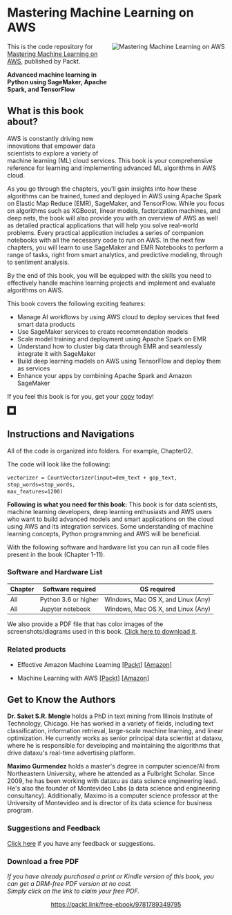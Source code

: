 


# Mastering Machine Learning on AWS

<a href="https://www.packtpub.com/in/big-data-and-business-intelligence/mastering-machine-learning-aws"><img src="https://www.packtpub.com/media/catalog/product/cache/ecd051e9670bd57df35c8f0b122d8aea/9/7/9781789349795_cover_0.png" alt="Mastering Machine Learning on AWS" height="256px" align="right"></a>

This is the code repository for [Mastering Machine Learning on AWS](https://www.packtpub.com/in/big-data-and-business-intelligence/mastering-machine-learning-aws), published by Packt.

**Advanced machine learning in Python using SageMaker, Apache Spark, and TensorFlow**

## What is this book about?
AWS is constantly driving new innovations that empower data scientists to explore a variety of machine learning (ML) cloud services. This book is your comprehensive reference for learning and implementing advanced ML algorithms in AWS cloud.

As you go through the chapters, you’ll gain insights into how these algorithms can be trained, tuned and deployed in AWS using Apache Spark on Elastic Map Reduce (EMR), SageMaker, and TensorFlow. While you focus on algorithms such as XGBoost, linear models, factorization machines, and deep nets, the book will also provide you with an overview of AWS as well as detailed practical applications that will help you solve real-world problems. Every practical application includes a series of companion notebooks with all the necessary code to run on AWS. In the next few chapters, you will learn to use SageMaker and EMR Notebooks to perform a range of tasks, right from smart analytics, and predictive modeling, through to sentiment analysis. 

By the end of this book, you will be equipped with the skills you need to effectively handle machine learning projects and implement and evaluate algorithms on AWS.

This book covers the following exciting features:
* Manage AI workflows by using AWS cloud to deploy services that feed smart data products
* Use SageMaker services to create recommendation models
* Scale model training and deployment using Apache Spark on EMR
* Understand how to cluster big data through EMR and seamlessly integrate it with SageMaker
* Build deep learning models on AWS using TensorFlow and deploy them as services
* Enhance your apps by combining Apache Spark and Amazon SageMaker

If you feel this book is for you, get your [copy](https://www.amazon.com/Mastering-Machine-Learning-AWS-TensorFlow/dp/1789349796) today!

<a href="https://www.packtpub.com/?utm_source=github&utm_medium=banner&utm_campaign=GitHubBanner"><img src="https://raw.githubusercontent.com/PacktPublishing/GitHub/master/GitHub.png" 
alt="https://www.packtpub.com/" border="5" /></a>

## Instructions and Navigations
All of the code is organized into folders. For example, Chapter02.

The code will look like the following:
```
vectorizer = CountVectorizer(input=dem_text + gop_text,
stop_words=stop_words,
max_features=1200)
```

**Following is what you need for this book:**
This book is for data scientists, machine learning developers, deep learning enthusiasts and AWS users who want to build advanced models and smart applications on the cloud using AWS and its integration services. Some understanding of machine learning concepts, Python programming and AWS will be beneficial.	

With the following software and hardware list you can run all code files present in the book (Chapter 1-11).
### Software and Hardware List
| Chapter | Software required | OS required |
| -------- | ------------------------------------ | ----------------------------------- |
| All | Python 3.6 or higher | Windows, Mac OS X, and Linux (Any) |
| All | Jupyter notebook | Windows, Mac OS X, and Linux (Any) |

We also provide a PDF file that has color images of the screenshots/diagrams used in this book. [Click here to download it](https://www.packtpub.com/sites/default/files/downloads/9781789349795_ColorImages.pdf).

### Related products
* Effective Amazon Machine Learning [[Packt]](https://www.packtpub.com/in/big-data-and-business-intelligence/effective-amazon-machine-learning) [[Amazon]](https://www.amazon.com/Effective-Amazon-Machine-Learning-Perrier/dp/1785883232)

* Machine Learning with AWS [[Packt]](https://www.packtpub.com/in/big-data-and-business-intelligence/beginning-machine-learning-aws) [[Amazon]](https://www.amazon.com/Machine-Learning-AWS-artificial-intelligence/dp/1789806194)

## Get to Know the Authors
**Dr. Saket S.R. Mengle** holds a PhD in text mining from Illinois Institute of Technology, Chicago. He has worked in a variety of fields, including text classification, information retrieval, large-scale machine learning, and linear optimization. He currently works as senior principal data scientist at dataxu, where he is responsible for developing and maintaining the algorithms that drive dataxu's real-time advertising platform.

**Maximo Gurmendez** holds a master's degree in computer science/AI from Northeastern University, where he attended as a Fulbright Scholar. Since 2009, he has been working with dataxu as data science engineering lead. He's also the founder of Montevideo Labs (a data science and engineering consultancy). Additionally, Maximo is a computer science professor at the University of Montevideo and is director of its data science for business program.


### Suggestions and Feedback
[Click here](https://docs.google.com/forms/d/e/1FAIpQLSdy7dATC6QmEL81FIUuymZ0Wy9vH1jHkvpY57OiMeKGqib_Ow/viewform) if you have any feedback or suggestions.


### Download a free PDF

 <i>If you have already purchased a print or Kindle version of this book, you can get a DRM-free PDF version at no cost.<br>Simply click on the link to claim your free PDF.</i>
<p align="center"> <a href="https://packt.link/free-ebook/9781789349795">https://packt.link/free-ebook/9781789349795 </a> </p>